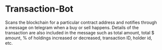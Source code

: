 # Transaction-Bot
Scans the blockchain for a particular contract address and notifies through a message on telegram when a buy or sell happens.
Details of the transaction are also included in the message such as total amount, total $ amount, % of holdings increased or decreased, transaction ID, holder id, etc.
